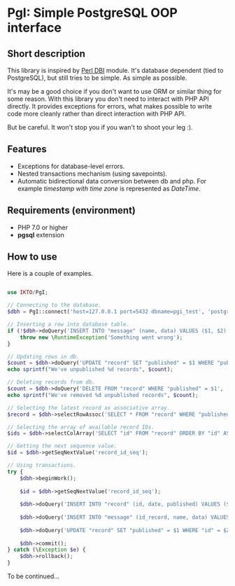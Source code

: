# PgI: Simple PostgreSQL OOP interface

## Short description

This library is inspired by [Perl DBI](http://search.cpan.org/~timb/DBI-1.641/) module.
It's database dependent (tied to PostgreSQL), but still tries to be simple.
As simple as possible.

It's may be a good choice if you don't want to use ORM or similar thing for some reason.
With this library you don't need to interact with PHP API directly.
It provides exceptions for errors, what makes possible to write code more cleanly rather than direct interaction with PHP API.

But be careful. It won't stop you if you wan't to shoot your leg :).

## Features

 - Exceptions for database-level errors.
 - Nested transactions mechanism (using savepoints).
 - Automatic bidirectional data conversion between db and php. For example _timestamp with time zone_ is represented as _DateTime_.

## Requirements (environment)

 - PHP 7.0 or higher
 - **pgsql** extension
 
## How to use

Here is a couple of examples.

```php

use IKTO/PgI;

// Connecting to the database.
$dbh = PgI::connect('host=127.0.0.1 port=5432 dbname=pgi_test', 'postgres', 'postgres');

// Inserting a row into database table.
if (!$dbh->doQuery('INSERT INTO "message" (name, data) VALUES ($1, $2)', [], ['Welcome!', 'Hello, this is a test!'])) {
    throw new \RuntimeException('Something went wrong');
}

// Updating rows in db.
$count = $dbh->doQuery('UPDATE "record" SET "published" = $1 WHERE "published" = $2 AND "date" < $3', [], [false, true, DateTime::createFromFormat('Y-m-d', '2013-11-21')]);
echo sprintf("We've unpublished %d records", $count);

// Deleting records from db.
$count = $dbh->doQuery('DELETE FROM "record" WHERE "published" = $1', [], [false]);
echo sprintf("We've removed %d unpublished records", $count);

// Selecting the latest record as associative array.
$record = $dbh->selectRowAssoc('SELECT * FROM "record" WHERE "published" = $1 ORDER BY "date" DESC LIMIT 1', [], [true]);

// Selecting the array of available record IDs.
$ids = $dbh->selectColArray('SELECT "id" FROM "record" ORDER BY "id" ASC');

// Getting the next sequence value.
$id = $dbh->getSeqNextValue('record_id_seq');

// Using transactions.
try {
    $dbh->beginWork();
    
    $id = $dbh->getSeqNextValue('record_id_seq');
    
    $dbh->doQuery('INSERT INTO "record" (id, date, published) VALUES ($1, NOW(), $2)', [], [$id, false]);
    
    $dbh->doQuery('INSERT INTO "message" (id_record, name, data) VALUES ($1, $2, $3)', [], [$id, 'Hello', 'This is a test']);
    
    $dbh->doQuery('UPDATE "record" SET "published" = $1 WHERE "id" = $2', [], [true, $id]);
    
    $dbh->commit();
} catch (\Exception $e) {
    $dbh->rollback();
}

```

To be continued...
